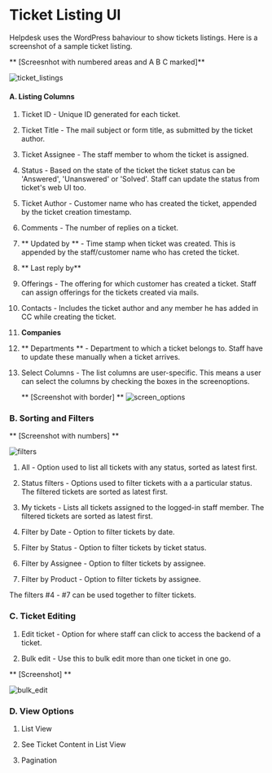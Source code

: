 # Ticket Listing UI

Helpdesk uses the WordPress bahaviour to show tickets listings.
Here is a screenshot of a sample ticket listing.

** [Screesnhot with numbered areas and A B C marked]**

![ticket_listings](https://cloud.githubusercontent.com/assets/9676513/6466123/77f6e04a-c1eb-11e4-87da-8f4667f82156.png)

#### A. Listing Columns

1. Ticket ID - Unique ID generated for each ticket.

2. Ticket Title -  The mail subject or form title, as submitted by the ticket author.

3. Ticket Assignee - The staff member to whom the ticket is assigned.

4. Status -  Based on the state of the ticket the ticket status can be 'Answered', 'Unanswered' or 'Solved'. Staff can update the status from ticket's web UI too.

5. Ticket Author - Customer name who has created the ticket, appended by the ticket creation timestamp.

6. Comments - The number of replies on a ticket.

7. ** Updated by ** -  Time stamp when ticket was created. This is appended by the staff/customer name who has creted the ticket.

8. ** Last reply by**

9. Offerings -  The offering for which customer has created a ticket. Staff can assign offerings for the tickets created via mails.

10. Contacts - Includes the ticket author and any member he has added in CC while creating the ticket.

11. **Companies**

12. ** Departments ** - Department to which a ticket belongs to. Staff have to update these manually when a ticket arrives.

13. Select Columns - The list columns are user-specific. This means a user can select the columns by  checking the boxes in the screenoptions.

    ** [Screenshot with border] **
![screen_options](https://cloud.githubusercontent.com/assets/9676513/6466003/b211db28-c1ea-11e4-9070-2cedef4259e9.png)


### B. Sorting and Filters

** [Screenshot with numbers] **

![filters](https://cloud.githubusercontent.com/assets/9676513/6465970/7adbf31e-c1ea-11e4-8dfd-56dd7c311bd7.png)


1. All - Option used to list all tickets with any status, sorted as latest first.

2. Status filters - Options used to filter tickets with a a particular status. The filtered tickets are sorted as latest first.

3. My tickets - Lists all tickets assigned to the logged-in staff member. The filtered tickets are sorted as latest first.

4. Filter by Date - Option to filter tickets by date.

5. Filter by Status - Option to filter tickets by ticket status.

6. Filter by Assignee - Option to filter tickets by assignee.

7. Filter by Product - Option to filter tickets by assignee.

The filters #4 - #7 can be used together to filter tickets.

### C. Ticket Editing
1. Edit ticket - Option for where staff can click to access the backend of a ticket.

2. Bulk edit - Use this to bulk edit more than one ticket in one go.

** [Screenshot] **

![bulk_edit](https://cloud.githubusercontent.com/assets/9676513/6465908/0dac7aca-c1ea-11e4-9219-61e3d967eb22.png)


### D. View Options

1. List View

2. See Ticket Content in List View

3. Pagination

